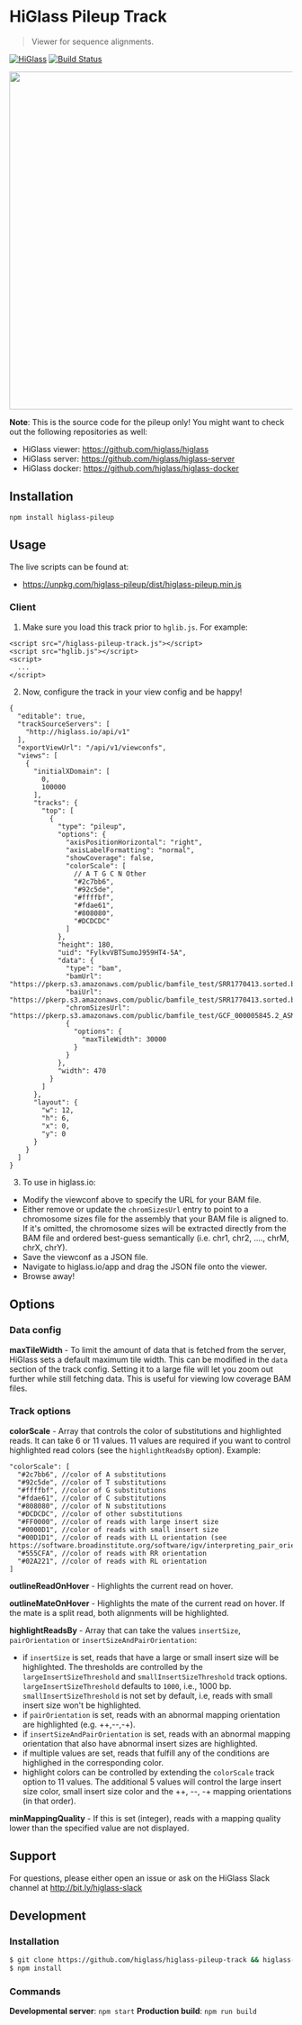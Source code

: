 # HiGlass Pileup Track

> Viewer for sequence alignments.

[![HiGlass](https://img.shields.io/badge/higlass-👍-red.svg?colorB=0f5d92)](http://higlass.io)
[![Build Status](https://img.shields.io/travis/higlass/higlass-pileup-track/master.svg?colorB=0f5d92)](https://travis-ci.org/higlass/higlass-pileup-track)

<img src="/teaser.png?raw=true" width="600" />

**Note**: This is the source code for the pileup only! You might want to check out the following repositories as well:

- HiGlass viewer: https://github.com/higlass/higlass
- HiGlass server: https://github.com/higlass/higlass-server
- HiGlass docker: https://github.com/higlass/higlass-docker

## Installation

```
npm install higlass-pileup
```

## Usage

The live scripts can be found at:

- https://unpkg.com/higlass-pileup/dist/higlass-pileup.min.js

### Client

1. Make sure you load this track prior to `hglib.js`. For example:

```
<script src="/higlass-pileup-track.js"></script>
<script src="hglib.js"></script>
<script>
  ...
</script>
```

2. Now, configure the track in your view config and be happy!

```
{
  "editable": true,
  "trackSourceServers": [
    "http://higlass.io/api/v1"
  ],
  "exportViewUrl": "/api/v1/viewconfs",
  "views": [
    {
      "initialXDomain": [
        0,
        100000
      ],
      "tracks": {
        "top": [
          {
            "type": "pileup",
            "options": {
              "axisPositionHorizontal": "right",
              "axisLabelFormatting": "normal",
              "showCoverage": false,
              "colorScale": [
                // A T G C N Other
                "#2c7bb6",
                "#92c5de",
                "#ffffbf",
                "#fdae61",
                "#808080",
                "#DCDCDC"
              ]
            },
            "height": 180,
            "uid": "FylkvVBTSumoJ959HT4-5A",
            "data": {
              "type": "bam",
              "bamUrl": "https://pkerp.s3.amazonaws.com/public/bamfile_test/SRR1770413.sorted.bam",
              "baiUrl": "https://pkerp.s3.amazonaws.com/public/bamfile_test/SRR1770413.sorted.bam.bai",
              "chromSizesUrl": "https://pkerp.s3.amazonaws.com/public/bamfile_test/GCF_000005845.2_ASM584v2_genomic.chrom.sizes",
              {
                "options": {
                  "maxTileWidth": 30000
                }
              }
            },
            "width": 470
          }
        ]
      },
      "layout": {
        "w": 12,
        "h": 6,
        "x": 0,
        "y": 0
      }
    }
  ]
}
```

3. To use in higlass.io:

- Modify the viewconf above to specify the URL for your BAM file.
- Either remove or update the `chromSizesUrl` entry to point to a chromosome sizes file for the assembly that your BAM file is aligned to. If it's omitted, the chromosome sizes will be extracted directly from the BAM file and ordered best-guess semantically (i.e. chr1, chr2, ...., chrM, chrX, chrY).
- Save the viewconf as a JSON file.
- Navigate to higlass.io/app and drag the JSON file onto the viewer.
- Browse away!

## Options

### Data config

**maxTileWidth** - To limit the amount of data that is fetched from the server, HiGlass sets a
default maximum tile width. This can be modified in the `data` section of the track config. Setting
it to a large file will let you zoom out further while still fetching data. This is useful for
viewing low coverage BAM files.

### Track options

**colorScale** - Array that controls the color of substitutions and highlighted reads. It can take 6 or 11 values. 11 values are required if you want to control highlighted read colors (see the `highlightReadsBy` option). Example:
```
"colorScale": [
  "#2c7bb6", //color of A substitutions
  "#92c5de", //color of T substitutions
  "#ffffbf", //color of G substitutions
  "#fdae61", //color of C substitutions
  "#808080", //color of N substitutions
  "#DCDCDC", //color of other substitutions
  "#FF0000", //color of reads with large insert size
  "#0000D1", //color of reads with small insert size
  "#00D1D1", //color of reads with LL orientation (see https://software.broadinstitute.org/software/igv/interpreting_pair_orientations)
  "#555CFA", //color of reads with RR orientation 
  "#02A221", //color of reads with RL orientation 
]
```

**outlineReadOnHover** - Highlights the current read on hover.

**outlineMateOnHover** - Highlights the mate of the current read on hover. If the mate is a split read, 
both alignments will be highlighted.

**highlightReadsBy** - Array that can take the values `insertSize`, `pairOrientation` or `insertSizeAndPairOrientation`:
- if `insertSize` is set, reads that have a large or small insert size will be highlighted. The thresholds are controlled by the `largeInsertSizeThreshold` and `smallInsertSizeThreshold` track options. `largeInsertSizeThreshold` defaults to `1000`, i.e., 1000 bp. `smallInsertSizeThreshold` is not set by default, i.e, reads with small insert size won't be highlighted.
- if `pairOrientation` is set, reads with an abnormal mapping orientation are highlighted (e.g. ++,--,-+).
- if `insertSizeAndPairOrientation` is set, reads with an abnormal mapping orientation that also have abnormal insert sizes are highlighted.
- if multiple values are set, reads that fulfill any of the conditions are highlighed in the corresponding color.
- highlight colors can be controlled by extending the `colorScale` track option to 11 values. The additional 5 values will control the large insert size color, small insert size color and the ++, --, -+ mapping orientations (in that order).

**minMappingQuality** - If this is set (integer), reads with a mapping quality lower than the specified value are not displayed.

## Support

For questions, please either open an issue or ask on the HiGlass Slack channel at http://bit.ly/higlass-slack

## Development

### Installation

```bash
$ git clone https://github.com/higlass/higlass-pileup-track && higlass-pileup-track
$ npm install
```

### Commands

**Developmental server**: `npm start`
**Production build**: `npm run build`
